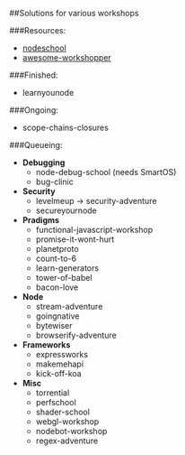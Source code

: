##Solutions for various workshops

###Resources:
- [nodeschool](http://nodeschool.io/#workshoppers)
- [awesome-workshopper](https://github.com/therebelrobot/awesome-workshopper)

###Finished:
- learnyounode

###Ongoing:
- scope-chains-closures

###Queueing:
- **Debugging**
	- node-debug-school (needs SmartOS)
	- bug-clinic
- **Security**
	- levelmeup -> security-adventure
	- secureyournode
- **Pradigms**
	- functional-javascript-workshop
	- promise-it-wont-hurt
	- planetproto
	- count-to-6
	- learn-generators
	- tower-of-babel
	- bacon-love
- **Node**
	- stream-adventure
	- goingnative
	- bytewiser
	- browserify-adventure
- **Frameworks**
	- expressworks
	- makemehapi
	- kick-off-koa
- **Misc**
	- torrential
	- perfschool
	- shader-school
	- webgl-workshop
	- nodebot-workshop
	- regex-adventure